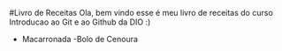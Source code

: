 #Livro de Receitas
Ola, bem vindo esse é meu livro de receitas do curso Introducao ao Git e ao Github da DIO :)
- Macarronada
-Bolo de Cenoura